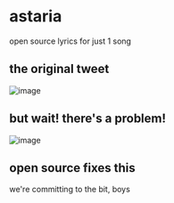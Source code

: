 # astaria
open source lyrics for just 1 song

## the original tweet
![image](https://user-images.githubusercontent.com/95365226/157690604-69f202e8-9f30-4514-b968-d8dcd6885db5.png)

## but wait! there's a problem!
![image](https://user-images.githubusercontent.com/95365226/157690692-8a283d8b-fa0e-40bf-a137-150fb65cb7f8.png)

## open source fixes this
we're committing to the bit, boys
